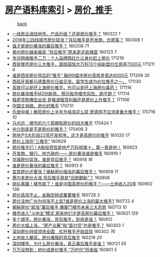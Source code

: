 [房产语料库索引](../../README.md)  > [房价_推手](房价_推手.md)
====
> [back](../README.md)

- [一线房企进驻地市，产品升级？还是房价推手？](http://jkwz.applinzi.com/ittc/7083306201691718673.html#%E4%B8%80%E7%BA%BF%E6%88%BF%E4%BC%81%E8%BF%9B%E9%A9%BB%E5%9C%B0%E5%B8%82%EF%BC%8C%E4%BA%A7%E5%93%81%E5%8D%87%E7%BA%A7%EF%BC%9F%E8%BF%98%E6%98%AF%E6%88%BF%E4%BB%B7%E6%8E%A8%E6%89%8B%EF%BC%9F) 180322 *1* 
- [2018年三四线城市房价猛涨？背后推手是开发商、炒房客？](http://jkwz.applinzi.com/ittc/7078123679395611659.html#2018%E5%B9%B4%E4%B8%89%E5%9B%9B%E7%BA%BF%E5%9F%8E%E5%B8%82%E6%88%BF%E4%BB%B7%E7%8C%9B%E6%B6%A8%EF%BC%9F%E8%83%8C%E5%90%8E%E6%8E%A8%E6%89%8B%E6%98%AF%E5%BC%80%E5%8F%91%E5%95%86%E3%80%81%E7%82%92%E6%88%BF%E5%AE%A2%EF%BC%9F) 180308 *1* 
- [谁才是房价暴涨的幕后推手？](http://jkwz.applinzi.com/ittc/7067746777350800394.html#%E8%B0%81%E6%89%8D%E6%98%AF%E6%88%BF%E4%BB%B7%E6%9A%B4%E6%B6%A8%E7%9A%84%E5%B9%95%E5%90%8E%E6%8E%A8%E6%89%8B%EF%BC%9F) 180208 *71* 
- [泰州房价越来越高 “背后推手”原来是这些楼盘](http://jkwz.applinzi.com/ittc/7061795312065053703.html#%E6%B3%B0%E5%B7%9E%E6%88%BF%E4%BB%B7%E8%B6%8A%E6%9D%A5%E8%B6%8A%E9%AB%98+%E2%80%9C%E8%83%8C%E5%90%8E%E6%8E%A8%E6%89%8B%E2%80%9D%E5%8E%9F%E6%9D%A5%E6%98%AF%E8%BF%99%E4%BA%9B%E6%A5%BC%E7%9B%98) 180123 *7* 
- [专访网络推手二万：个人品牌网红化让身价赶上房价](http://jkwz.applinzi.com/ittc/7048900752074867728.html#%E4%B8%93%E8%AE%BF%E7%BD%91%E7%BB%9C%E6%8E%A8%E6%89%8B%E4%BA%8C%E4%B8%87%EF%BC%9A%E4%B8%AA%E4%BA%BA%E5%93%81%E7%89%8C%E7%BD%91%E7%BA%A2%E5%8C%96%E8%AE%A9%E8%BA%AB%E4%BB%B7%E8%B5%B6%E4%B8%8A%E6%88%BF%E4%BB%B7) 171219  
- [西安楼市房价三大推手，碧桂园恒大万科13个纯新盘价位竟差7300元](http://jkwz.applinzi.com/ittc/7045851561371108368.html#%E8%A5%BF%E5%AE%89%E6%A5%BC%E5%B8%82%E6%88%BF%E4%BB%B7%E4%B8%89%E5%A4%A7%E6%8E%A8%E6%89%8B%EF%BC%8C%E7%A2%A7%E6%A1%82%E5%9B%AD%E6%81%92%E5%A4%A7%E4%B8%87%E7%A7%9113%E4%B8%AA%E7%BA%AF%E6%96%B0%E7%9B%98%E4%BB%B7%E4%BD%8D%E7%AB%9F%E5%B7%AE7300%E5%85%83) 171211 *4* 
- [谁是西安房价背后的“推手” 融创9盘中房价高低差竟达6000元](http://jkwz.applinzi.com/ittc/7045071760544777232.html#%E8%B0%81%E6%98%AF%E8%A5%BF%E5%AE%89%E6%88%BF%E4%BB%B7%E8%83%8C%E5%90%8E%E7%9A%84%E2%80%9C%E6%8E%A8%E6%89%8B%E2%80%9D+%E8%9E%8D%E5%88%9B9%E7%9B%98%E4%B8%AD%E6%88%BF%E4%BB%B7%E9%AB%98%E4%BD%8E%E5%B7%AE%E7%AB%9F%E8%BE%BE6000%E5%85%83) 171209 *30* 
- [西班牙首都马德里房价日益见涨，留学生成为价位推手之一。](http://jkwz.applinzi.com/ittc/7041866360123032593.html#%E8%A5%BF%E7%8F%AD%E7%89%99%E9%A6%96%E9%83%BD%E9%A9%AC%E5%BE%B7%E9%87%8C%E6%88%BF%E4%BB%B7%E6%97%A5%E7%9B%8A%E8%A7%81%E6%B6%A8%EF%BC%8C%E7%95%99%E5%AD%A6%E7%94%9F%E6%88%90%E4%B8%BA%E4%BB%B7%E4%BD%8D%E6%8E%A8%E6%89%8B%E4%B9%8B%E4%B8%80%E3%80%82) 171130  
- [高铁可以是环上海房价推手，也可以是环上海房价毒药！](http://jkwz.applinzi.com/ittc/7036573443661759504.html#%E9%AB%98%E9%93%81%E5%8F%AF%E4%BB%A5%E6%98%AF%E7%8E%AF%E4%B8%8A%E6%B5%B7%E6%88%BF%E4%BB%B7%E6%8E%A8%E6%89%8B%EF%BC%8C%E4%B9%9F%E5%8F%AF%E4%BB%A5%E6%98%AF%E7%8E%AF%E4%B8%8A%E6%B5%B7%E6%88%BF%E4%BB%B7%E6%AF%92%E8%8D%AF%EF%BC%81) 171116  
- [房价暴涨推手M2创新低，预示股市楼市风险，跑不跑？](http://jkwz.applinzi.com/ittc/7035865127037961233.html#%E6%88%BF%E4%BB%B7%E6%9A%B4%E6%B6%A8%E6%8E%A8%E6%89%8BM2%E5%88%9B%E6%96%B0%E4%BD%8E%EF%BC%8C%E9%A2%84%E7%A4%BA%E8%82%A1%E5%B8%82%E6%A5%BC%E5%B8%82%E9%A3%8E%E9%99%A9%EF%BC%8C%E8%B7%91%E4%B8%8D%E8%B7%91%EF%BC%9F) 171114  
- [租房贷款横空出世 是推进租赁利器还是房价上升推手？](http://jkwz.applinzi.com/ittc/7032882507396154385.html#%E7%A7%9F%E6%88%BF%E8%B4%B7%E6%AC%BE%E6%A8%AA%E7%A9%BA%E5%87%BA%E4%B8%96+%E6%98%AF%E6%8E%A8%E8%BF%9B%E7%A7%9F%E8%B5%81%E5%88%A9%E5%99%A8%E8%BF%98%E6%98%AF%E6%88%BF%E4%BB%B7%E4%B8%8A%E5%8D%87%E6%8E%A8%E6%89%8B%EF%BC%9F) 171106  
- [中国丈母娘，房价的推手](http://jkwz.applinzi.com/ittc/6996400923617002512.html#%E4%B8%AD%E5%9B%BD%E4%B8%88%E6%AF%8D%E5%A8%98%EF%BC%8C%E6%88%BF%E4%BB%B7%E7%9A%84%E6%8E%A8%E6%89%8B) 170731  
- [乐居中报丨衡阳房价上半年为啥涨这么猛 房源供不应求是重大推手！](http://jkwz.applinzi.com/ittc/6990940963621831696.html#%E4%B9%90%E5%B1%85%E4%B8%AD%E6%8A%A5%E4%B8%A8%E8%A1%A1%E9%98%B3%E6%88%BF%E4%BB%B7%E4%B8%8A%E5%8D%8A%E5%B9%B4%E4%B8%BA%E5%95%A5%E6%B6%A8%E8%BF%99%E4%B9%88%E7%8C%9B+%E6%88%BF%E6%BA%90%E4%BE%9B%E4%B8%8D%E5%BA%94%E6%B1%82%E6%98%AF%E9%87%8D%E5%A4%A7%E6%8E%A8%E6%89%8B%EF%BC%81) 170716 *10* 
- [马光远：楼市的六个周期和房价的四大推手](http://jkwz.applinzi.com/ittc/6960156373462549508.html#%E9%A9%AC%E5%85%89%E8%BF%9C%EF%BC%9A%E6%A5%BC%E5%B8%82%E7%9A%84%E5%85%AD%E4%B8%AA%E5%91%A8%E6%9C%9F%E5%92%8C%E6%88%BF%E4%BB%B7%E7%9A%84%E5%9B%9B%E5%A4%A7%E6%8E%A8%E6%89%8B) 170424 *1* 
- [中介到底是不是房价的推手？](http://jkwz.applinzi.com/ittc/6953340597002830852.html#%E4%B8%AD%E4%BB%8B%E5%88%B0%E5%BA%95%E6%98%AF%E4%B8%8D%E6%98%AF%E6%88%BF%E4%BB%B7%E7%9A%84%E6%8E%A8%E6%89%8B%EF%BC%9F) 170406 *3* 
- [房地产5大阶段22项开发程序，这才是高房价的推手](http://jkwz.applinzi.com/ittc/6891101571164668932.html#%E6%88%BF%E5%9C%B0%E4%BA%A75%E5%A4%A7%E9%98%B6%E6%AE%B522%E9%A1%B9%E5%BC%80%E5%8F%91%E7%A8%8B%E5%BA%8F%EF%BC%8C%E8%BF%99%E6%89%8D%E6%98%AF%E9%AB%98%E6%88%BF%E4%BB%B7%E7%9A%84%E6%8E%A8%E6%89%8B) 161020 *17* 
- [房价上涨存“三推手”](http://jkwz.applinzi.com/ittc/6883243492326769668.html#%E6%88%BF%E4%BB%B7%E4%B8%8A%E6%B6%A8%E5%AD%98%E2%80%9C%E4%B8%89%E6%8E%A8%E6%89%8B%E2%80%9D) 160929  
- [房价推手们！A股投资性房地产万科排第十，第一竟是他！](http://jkwz.applinzi.com/ittc/6881008656379806724.html#%E6%88%BF%E4%BB%B7%E6%8E%A8%E6%89%8B%E4%BB%AC%EF%BC%81A%E8%82%A1%E6%8A%95%E8%B5%84%E6%80%A7%E6%88%BF%E5%9C%B0%E4%BA%A7%E4%B8%87%E7%A7%91%E6%8E%92%E7%AC%AC%E5%8D%81%EF%BC%8C%E7%AC%AC%E4%B8%80%E7%AB%9F%E6%98%AF%E4%BB%96%EF%BC%81) 160923  
- [开发商、银行、地方政府—— 房价暴涨谁是推手](http://jkwz.applinzi.com/ittc/6879354696946418693.html#%E5%BC%80%E5%8F%91%E5%95%86%E3%80%81%E9%93%B6%E8%A1%8C%E3%80%81%E5%9C%B0%E6%96%B9%E6%94%BF%E5%BA%9C%E2%80%94%E2%80%94+%E6%88%BF%E4%BB%B7%E6%9A%B4%E6%B6%A8%E8%B0%81%E6%98%AF%E6%8E%A8%E6%89%8B) 160919 *1* 
- [京城房价猛涨，谁是背后推手？](http://jkwz.applinzi.com/ittc/6879317738031416325.html#%E4%BA%AC%E5%9F%8E%E6%88%BF%E4%BB%B7%E7%8C%9B%E6%B6%A8%EF%BC%8C%E8%B0%81%E6%98%AF%E8%83%8C%E5%90%8E%E6%8E%A8%E6%89%8B%EF%BC%9F) 160918 *16* 
- [谁是房价暴涨的幕后推手？](http://jkwz.applinzi.com/ittc/6877403382188344325.html#%E8%B0%81%E6%98%AF%E6%88%BF%E4%BB%B7%E6%9A%B4%E6%B6%A8%E7%9A%84%E5%B9%95%E5%90%8E%E6%8E%A8%E6%89%8B%EF%BC%9F) 160913 *6* 
- [宜宾房价还要涨？揭秘房价唱涨的幕后推手！](http://jkwz.applinzi.com/ittc/6875808484863509508.html#%E5%AE%9C%E5%AE%BE%E6%88%BF%E4%BB%B7%E8%BF%98%E8%A6%81%E6%B6%A8%EF%BC%9F%E6%8F%AD%E7%A7%98%E6%88%BF%E4%BB%B7%E5%94%B1%E6%B6%A8%E7%9A%84%E5%B9%95%E5%90%8E%E6%8E%A8%E6%89%8B%EF%BC%81) 160909 *11* 
- [墨尔本房价大涨 背后推手竟是“旧房翻新”？](http://jkwz.applinzi.com/ittc/6875487717269439493.html#%E5%A2%A8%E5%B0%94%E6%9C%AC%E6%88%BF%E4%BB%B7%E5%A4%A7%E6%B6%A8+%E8%83%8C%E5%90%8E%E6%8E%A8%E6%89%8B%E7%AB%9F%E6%98%AF%E2%80%9C%E6%97%A7%E6%88%BF%E7%BF%BB%E6%96%B0%E2%80%9D%EF%BC%9F) 160908  
- [排队离婚！楼市疯了！谁是中国高房价的推手？——土地收入20年](http://jkwz.applinzi.com/ittc/6873182561009927173.html#%E6%8E%92%E9%98%9F%E7%A6%BB%E5%A9%9A%EF%BC%81%E6%A5%BC%E5%B8%82%E7%96%AF%E4%BA%86%EF%BC%81%E8%B0%81%E6%98%AF%E4%B8%AD%E5%9B%BD%E9%AB%98%E6%88%BF%E4%BB%B7%E7%9A%84%E6%8E%A8%E6%89%8B%EF%BC%9F%E2%80%94%E2%80%94%E5%9C%9F%E5%9C%B0%E6%94%B6%E5%85%A520%E5%B9%B4) 160902 *136* 
- [房价高烧不止，金融空转成重要推手](http://jkwz.applinzi.com/ittc/6859079137574257669.html#%E6%88%BF%E4%BB%B7%E9%AB%98%E7%83%A7%E4%B8%8D%E6%AD%A2%EF%BC%8C%E9%87%91%E8%9E%8D%E7%A9%BA%E8%BD%AC%E6%88%90%E9%87%8D%E8%A6%81%E6%8E%A8%E6%89%8B) 160726 *3* 
- [房价洼地广州为何涨不上去?谁是房价上涨的最大推手?](http://jkwz.applinzi.com/ittc/6857715198680630276.html#%E6%88%BF%E4%BB%B7%E6%B4%BC%E5%9C%B0%E5%B9%BF%E5%B7%9E%E4%B8%BA%E4%BD%95%E6%B6%A8%E4%B8%8D%E4%B8%8A%E5%8E%BB%3F%E8%B0%81%E6%98%AF%E6%88%BF%E4%BB%B7%E4%B8%8A%E6%B6%A8%E7%9A%84%E6%9C%80%E5%A4%A7%E6%8E%A8%E6%89%8B%3F) 160722 *4* 
- [揭秘房价“疯涨”幕后推手 爆厦门楼市未来三大态势](http://jkwz.applinzi.com/ittc/6854392844420383748.html#%E6%8F%AD%E7%A7%98%E6%88%BF%E4%BB%B7%E2%80%9C%E7%96%AF%E6%B6%A8%E2%80%9D%E5%B9%95%E5%90%8E%E6%8E%A8%E6%89%8B+%E7%88%86%E5%8E%A6%E9%97%A8%E6%A5%BC%E5%B8%82%E6%9C%AA%E6%9D%A5%E4%B8%89%E5%A4%A7%E6%80%81%E5%8A%BF) 160713 *10* 
- [楼市进入“斗地主”模式 原来他们才是高房价幕后推手！](http://jkwz.applinzi.com/ittc/6846118144812516357.html#%E6%A5%BC%E5%B8%82%E8%BF%9B%E5%85%A5%E2%80%9C%E6%96%97%E5%9C%B0%E4%B8%BB%E2%80%9D%E6%A8%A1%E5%BC%8F+%E5%8E%9F%E6%9D%A5%E4%BB%96%E4%BB%AC%E6%89%8D%E6%98%AF%E9%AB%98%E6%88%BF%E4%BB%B7%E5%B9%95%E5%90%8E%E6%8E%A8%E6%89%8B%EF%BC%81) 160621 *129* 
- [多个城市，房价暴涨，背后推手，到底是谁？](http://jkwz.applinzi.com/ittc/6842957725545530372.html#%E5%A4%9A%E4%B8%AA%E5%9F%8E%E5%B8%82%EF%BC%8C%E6%88%BF%E4%BB%B7%E6%9A%B4%E6%B6%A8%EF%BC%8C%E8%83%8C%E5%90%8E%E6%8E%A8%E6%89%8B%EF%BC%8C%E5%88%B0%E5%BA%95%E6%98%AF%E8%B0%81%EF%BC%9F) 160612  
- [房价大幅上涨，“房产众筹”和“首付贷”也是推手？](http://jkwz.applinzi.com/ittc/6805375981707592708.html#%E6%88%BF%E4%BB%B7%E5%A4%A7%E5%B9%85%E4%B8%8A%E6%B6%A8%EF%BC%8C%E2%80%9C%E6%88%BF%E4%BA%A7%E4%BC%97%E7%AD%B9%E2%80%9D%E5%92%8C%E2%80%9C%E9%A6%96%E4%BB%98%E8%B4%B7%E2%80%9D%E4%B9%9F%E6%98%AF%E6%8E%A8%E6%89%8B%EF%BC%9F) 160303 *1* 
- [深圳房价持续领涨全国　杠杆推手开始显现](http://jkwz.applinzi.com/ittc/6805042460581430277.html#%E6%B7%B1%E5%9C%B3%E6%88%BF%E4%BB%B7%E6%8C%81%E7%BB%AD%E9%A2%86%E6%B6%A8%E5%85%A8%E5%9B%BD%E3%80%80%E6%9D%A0%E6%9D%86%E6%8E%A8%E6%89%8B%E5%BC%80%E5%A7%8B%E6%98%BE%E7%8E%B0) 160302 *76* 
- [土地收入攀高，房价难降的背后推手](http://jkwz.applinzi.com/ittc/6800561580345394181.html#%E5%9C%9F%E5%9C%B0%E6%94%B6%E5%85%A5%E6%94%80%E9%AB%98%EF%BC%8C%E6%88%BF%E4%BB%B7%E9%9A%BE%E9%99%8D%E7%9A%84%E8%83%8C%E5%90%8E%E6%8E%A8%E6%89%8B) 160219 *20* 
- [深圳楼市，为什么房价暴涨，真正幕后推手是谁？](http://jkwz.applinzi.com/ittc/6789823273403679748.html#%E6%B7%B1%E5%9C%B3%E6%A5%BC%E5%B8%82%EF%BC%8C%E4%B8%BA%E4%BB%80%E4%B9%88%E6%88%BF%E4%BB%B7%E6%9A%B4%E6%B6%A8%EF%BC%8C%E7%9C%9F%E6%AD%A3%E5%B9%95%E5%90%8E%E6%8E%A8%E6%89%8B%E6%98%AF%E8%B0%81%EF%BC%9F) 160121 *55* 
- [万万没想到：地价成房价推手 “万时代”将来临](http://jkwz.applinzi.com/ittc/6737029041749443588.html#%E4%B8%87%E4%B8%87%E6%B2%A1%E6%83%B3%E5%88%B0%EF%BC%9A%E5%9C%B0%E4%BB%B7%E6%88%90%E6%88%BF%E4%BB%B7%E6%8E%A8%E6%89%8B+%E2%80%9C%E4%B8%87%E6%97%B6%E4%BB%A3%E2%80%9D%E5%B0%86%E6%9D%A5%E4%B8%B4) 150901 *5* 
